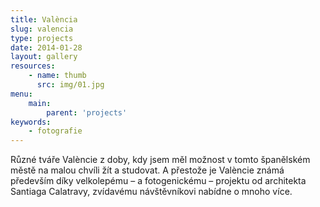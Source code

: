```yaml
---
title: València
slug: valencia
type: projects
date: 2014-01-28
layout: gallery
resources:
    - name: thumb
      src: img/01.jpg
menu:
    main:
        parent: 'projects'
keywords:
    - fotografie
---
```


Různé tváře Valèncie z doby, kdy jsem měl možnost v tomto španělském městě na malou chvíli žít a studovat. A přestože je Valèncie známá především díky velkolepému – a fotogenickému – projektu od architekta Santiaga Calatravy, zvídavému návštěvníkovi nabídne o mnoho více.